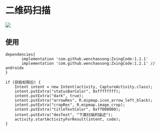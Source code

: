 # 二维码扫描
[![](https://jitpack.io/v/wenchaosong/ZxingCode.svg)](https://jitpack.io/#wenchaosong/ZxingCode)

## 使用

```
dependencies{
       implementation 'com.github.wenchaosong:ZxingCode:1.1.1'
       implementation 'com.github.wenchaosong:ZxingCode:1.2.1' // androidx
}
```

```
if (获取权限后) {
    Intent intent = new Intent(activity, CaptureActivity.class);
    intent.putExtra("statusBarColor", 0xffffffff);
    intent.putExtra("dark", true);
    intent.putExtra("arrowRes", R.mipmap.icon_arrow_left_black);
    intent.putExtra("cropRes", R.mipmap.image_crop);
    intent.putExtra("titleTextColor", 0xff000000);
    intent.putExtra("desText", "下面扫描的描述");
    activity.startActivityForResult(intent, code);
}
```